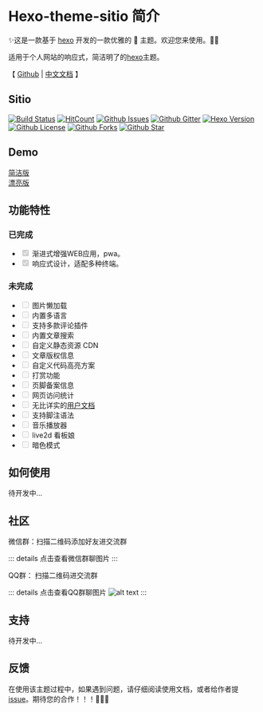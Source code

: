 # Hexo-theme-sitio 简介

✨这是一款基于 [hexo](https://hexo.io/) 开发的一款优雅的 🎨 主题。欢迎您来使用。🥰🥰

适用于个人网站的响应式，简洁明了的[hexo](https://hexo.io/)主题。

【 [Github](https://github.com/Aftersoil/hexo-theme-sitio) | [中文文档](/zh/sitio/) 】

## Sitio

[![Build Status](https://travis-ci.com/Aftersoil/hexo-theme-sitio.svg?branch=master)](https://travis-ci.com/Aftersoil/hexo-theme-sitio)
[![HitCount](http://hits.dwyl.com/Aftersoil/hexo-theme-sitio.svg)](http://hits.dwyl.com/Aftersoil/hexo-theme-sitio)
[![Github Issues](https://img.shields.io/github/issues-raw/Aftersoil/hexo-theme-sitio)](https://github.com/Aftersoil/hexo-theme-sitio/issues/new/choose)
[![Github Gitter](https://img.shields.io/gitter/room/Aftersoil/hexo-theme-sitio)](https://gitter.im/hexo-theme-sitio/community)
[![Hexo Version](https://img.shields.io/badge/hexo-%3E=4.2.0-blue.svg?&logo=hexo&longCache=true)](https://hexo.io)
[![Github License](https://img.shields.io/github/license/Aftersoil/hexo-theme-sitio)](https://github.com/Aftersoil/hexo-theme-sitio/blob/master/LICENSE)
[![Github Forks](https://img.shields.io/github/forks/Aftersoil/hexo-theme-sitio)](https://github.com/Aftersoil/hexo-theme-sitio/network/members)
[![Github Star](https://img.shields.io/github/stars/Aftersoil/hexo-theme-sitio)](https://github.com/Aftersoil/hexo-theme-sitio/stargazers)

## Demo

[简洁版]()    
[漂亮版]()

## 功能特性

### 已完成

- <input type="checkbox" checked disabled> 渐进式增强WEB应用，pwa。
- <input type="checkbox" checked disabled> 响应式设计，适配多种终端。

### 未完成
- <input type="checkbox" disabled> 图片懒加载
- <input type="checkbox" disabled> 内置多语言
- <input type="checkbox" disabled> 支持多款评论插件
- <input type="checkbox" disabled> 内置文章搜索
- <input type="checkbox" disabled> 自定义静态资源 CDN
- <input type="checkbox" disabled> 文章版权信息
- <input type="checkbox" disabled> 自定义代码高亮方案
- <input type="checkbox" disabled> 打赏功能
- <input type="checkbox" disabled> 页脚备案信息
- <input type="checkbox" disabled> 网页访问统计
- <input type="checkbox" disabled> 无比详实的[用户文档]()
- <input type="checkbox" disabled> 支持脚注语法
- <input type="checkbox" disabled> 音乐播放器
- <input type="checkbox" disabled> live2d 看板娘
- <input type="checkbox" disabled> 暗色模式

## 如何使用

待开发中...

## 社区

微信群：扫描二维码添加好友进交流群

::: details 点击查看微信群聊图片
:::

QQ群： 扫描二维码进交流群

::: details 点击查看QQ群聊图片
![alt text](https://images.chibamai.xyz/sitio/qq-group-sitio.png)
:::

## 支持

待开发中...

## 反馈

在使用该主题过程中，如果遇到问题，请仔细阅读使用文档，或者给作者提 [issue](https://github.com/Aftersoil/hexo-theme-sitio/issues/new/choose)。期待您的合作！！！💪💪💪
